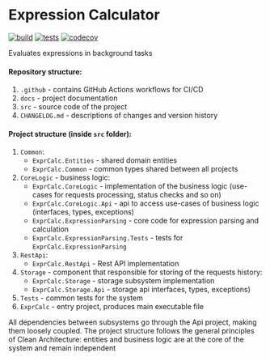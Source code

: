 # Expression Calculator
[![build](https://github.com/ikjob/expr-calc/actions/workflows/build.yaml/badge.svg)](https://github.com/ikjob/expr-calc/actions/workflows/build.yaml)
[![tests](https://github.com/ikjob/expr-calc/actions/workflows/test.yaml/badge.svg)](https://github.com/ikjob/expr-calc/actions/workflows/test.yaml)
[![codecov](https://codecov.io/github/ikjob/expr-calc/graph/badge.svg?token=6UM2YH20NZ)](https://codecov.io/github/ikjob/expr-calc)

Evaluates expressions in background tasks

#### Repository structure:
1. `.github` - contains GitHub Actions workflows for CI/CD
2. `docs` - project documentation
3. `src` - source code of the project
4. `CHANGELOG.md` - descriptions of changes and version history


#### Project structure (inside `src` folder):
1. `Common`:
   - `ExprCalc.Entities` - shared domain entities
   - `ExprCalc.Common` - common types shared between all projects
2. `CoreLogic` - business logic:
   - `ExprCalc.CoreLogic` - implementation of the business logic (use-cases for requests processing, status checks and so on)
   - `ExprCalc.CoreLogic.Api` - api to access use-cases of business logic (interfaces, types, exceptions)
   - `ExprCalc.ExpressionParsing` - core code for expression parsing and calculation
   - `ExprCalc.ExpressionParsing.Tests` - tests for `ExprCalc.ExpressionParsing`
3. `RestApi`:
   - `ExprCalc.RestApi` - Rest API implementation
4. `Storage` - component that responsible for storing of the requests history:
   - `ExprCalc.Storage` - storage subsystem implementation
   - `ExprCalc.Storage.Api` - storage api interfaces, types, exceptions)
5. `Tests` - common tests for the system
6. `ExprCalc` - entry project, produces main executable file


All dependencies between subsystems go through the Api project, making them loosely coupled. The project structure follows the general principles of Clean Architecture: entities and business logic are at the core of the system and remain independent